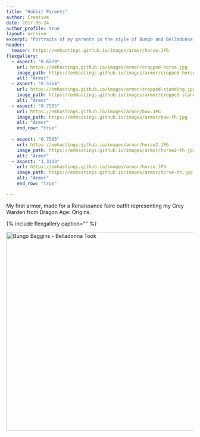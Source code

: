 ```yaml
---
title: "Hobbit Parents"
author: Creative
date: 2017-06-24
author_profile: true
layout: archive
excerpt: "Portraits of my parents in the style of Bungo and Belladonna Baggins."
header:
  teaser: https://emhastings.github.io/images/armor/horse.JPG
flexgallery:
  - aspect: "0.6279"
    url: https://emhastings.github.io/images/armor/cropped-horse.jpg
    image_path: https://emhastings.github.io/images/armor/cropped-horse-th.jpg
    alt: "Armor"  
  - aspect: "0.5764"
    url: https://emhastings.github.io/images/armor/cropped-standing.jpg
    image_path: https://emhastings.github.io/images/armor/cropped-standing-th.jpg
    alt: "Armor"  
  - aspect: "0.7505"
    url: https://emhastings.github.io/images/armor/bow.JPG
    image_path: https://emhastings.github.io/images/armor/bow-th.jpg
    alt: "Armor"     
    end_row: "true"
    
  - aspect: "0.7505"
    url: https://emhastings.github.io/images/armor/horse2.JPG
    image_path: https://emhastings.github.io/images/armor/horse2-th.jpg
    alt: "Armor"  
  - aspect: "1.3333"
    url: https://emhastings.github.io/images/armor/horse.JPG
    image_path: https://emhastings.github.io/images/armor/horse-th.jpg
    alt: "Armor"  
    end_row: "true"

---
```


My first armor, made for a Renaissance faire outfit representing my Grey Warden from Dragon Age: Origins.

{% include flexgallery caption="" %}

<a data-flickr-embed="true" data-header="true" data-footer="true"  href="https://www.flickr.com/photos/78808534@N00/9211398188" title="Bungo Baggins - Belladonna Took"><img src="https://live.staticflickr.com/2833/9211398188_83a5e4566e_b.jpg" width="800" height="533" alt="Bungo Baggins - Belladonna Took"></a><script async src="//embedr.flickr.com/assets/client-code.js" charset="utf-8"></script>


